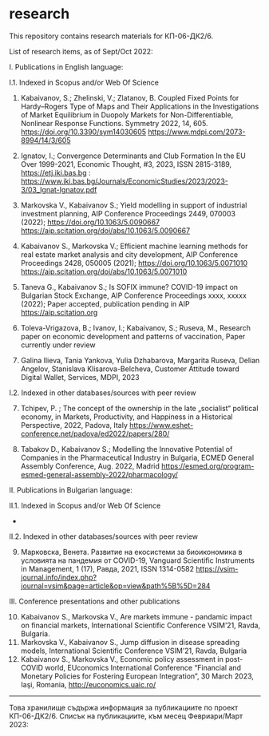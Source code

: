 # research
This repository contains research materials for КП-06-ДК2/6.

List of research items, as of Sept/Oct 2022:

I. Publications in English language:

I.1. Indexed in Scopus and/or Web Of Science

1. Kabaivanov, S.; Zhelinski, V.; Zlatanov, B. Coupled Fixed Points for Hardy–Rogers Type of Maps and Their Applications in the Investigations of Market Equilibrium in Duopoly Markets for Non-Differentiable, Nonlinear Response Functions. Symmetry 2022, 14, 605. https://doi.org/10.3390/sym14030605
https://www.mdpi.com/2073-8994/14/3/605

2. Ignatov, I.; Convergence Determinants and Club Formation In the EU Over 1999-2021, Economic Thought, #3, 2023, ISSN 2815-3189,
https://etj.iki.bas.bg : https://www.iki.bas.bg/Journals/EconomicStudies/2023/2023-3/03_Ignat-Ignatov.pdf

3. Markovska V., Kabaivanov S.; Yield modelling in support of industrial investment planning, AIP Conference Proceedings 2449, 070003 (2022); https://doi.org/10.1063/5.0090667 
https://aip.scitation.org/doi/abs/10.1063/5.0090667

4. Kabaivanov S., Markovska V.; Efficient machine learning methods for real estate market analysis and city development, AIP Conference Proceedings 2428, 050005 (2021); https://doi.org/10.1063/5.0071010
https://aip.scitation.org/doi/abs/10.1063/5.0071010

5. Taneva G., Kabaivanov S.; Is SOFIX immune? COVID-19 impact on Bulgarian Stock Exchange, AIP Conference Proceedings xxxx, xxxxx (2022);
Paper accepted, publication pending in AIP https://aip.scitation.org

6. Toleva-Vrigazova, B.; Ivanov, I.; Kabaivanov, S.; Ruseva, M., Research paper on economic development and patterns of vaccination, 
Paper currently under review

7. Galina Ilieva, Tania Yankova, Yulia Dzhabarova, Margarita Ruseva, Delian Angelov, Stanislava Klisarova-Belcheva, Customer Attitude toward Digital Wallet,  Services, MDPI, 2023

I.2. Indexed in other databases/sources with peer review

7. Tchipev, P. ; The concept of the ownership in the late „socialist“ political economy, in Markets, Productivity, and Happiness in a Historical Perspective, 2022, Padova, Italy
https://www.eshet-conference.net/padova/ed2022/papers/280/

8. Tabakov D., Kabaivanov S.; Modelling the Innovative Potential of Companies in the Pharmaceutical Industry in Bulgaria, ECMED General Assembly Conference, Aug. 2022, Madrid
https://esmed.org/program-esmed-general-assembly-2022/pharmacology/

II. Publications in Bulgarian language:

II.1. Indexed in Scopus and/or Web Of Science

-

II.2. Indexed in other databases/sources with peer review

9. Марковска, Венета. Развитие на екосистеми за биоикономика в условията на пандемия от COVID-19, Vanguard Scientific Instruments in Management, 1 (17), Равда, 2021, ISSN 1314-0582
https://vsim-journal.info/index.php?journal=vsim&page=article&op=view&path%5B%5D=284

III. Conference presentations and other publications

10. Kabaivanov S., Markovska V., Are markets immune - pandamic impact on financial markets, International Scientific Conference VSIM’21, Ravda, Bulgaria.
11. Markovska V., Kabaivanov S., Jump diffusion in disease spreading models, International Scientific Conference VSIM’21, Ravda, Bulgaria
12. Kabaivanov S., Markovska V., Economic policy assessment in post-COVID world, EUconomics International Conference “Financial and Monetary Policies for Fostering European Integration”, 30 March 2023, Iaşi, Romania, http://euconomics.uaic.ro/


------------------------------------------------------------------------

Това хранилище съдържа информация за публикациите по проект КП-06-ДК2/6.
Списък на публикациите, към месец Февриари/Март 2023:
